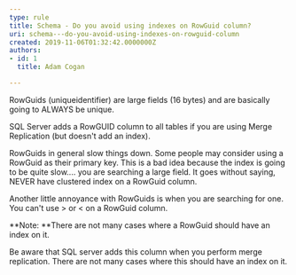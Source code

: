 ```yaml
---
type: rule
title: Schema - Do you avoid using indexes on RowGuid column?
uri: schema---do-you-avoid-using-indexes-on-rowguid-column
created: 2019-11-06T01:32:42.0000000Z
authors:
- id: 1
  title: Adam Cogan

---
```


​​​RowGuids (uniqueidentifier) are large fields (16 bytes) and are basically going to ALWAYS​ be unique.​


SQL Server adds a RowGUID column to all tables if you are using Merge Replication (but doesn't add an index).​​

RowGuids in general slow things down. Some people may consider using a RowGuid as their primary key. This is a bad idea because the index is going to be quite slow.... you are searching a large field. It goes without saying, NEVER have clustered index on a RowGuid column.​​

 
​Another little annoyance with RowGuids is when you are searching for one. You can't use &gt; or &lt; on a RowGuid column.

**​Note: **There are not many cases where a RowGuid should have an index on it.

Be aware that SQL server adds this column when you perform merge replication. There are not many cases where this should have an index on it.
